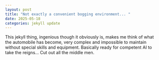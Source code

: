 ```yaml
---
layout: post
title: "Not exactly a convenient bogging environment... "
date: 2025-05-18
categories: jekyll update
---
```

This jekyll thing, ingenious though it obviously is, makes me think of what the automobile has become, very complex and impossible to maintain without special skills and equipment.
Basically ready for competent AI to take the reigns...
Cut out all the middle men.